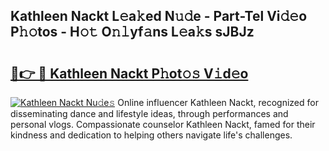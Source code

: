 ## Kathleen Nackt L𝚎a𝚔ed N𝚞𝚍e - Part-Tel Vi𝚍𝚎o P𝚑𝚘tos - H𝚘𝚝 O𝚗𝚕yf𝚊ns L𝚎a𝚔s sJBJz

# <h2><a href="http://kf53yzg.oniu.top/?m=Kathleen+Nackt">🔗👉 🔴 Kathleen Nackt P𝚑ot𝚘𝚜 V𝚒d𝚎o</a></h2>

[![Kathleen Nackt Nu𝚍e𝚜](https://i.imgur.com/0qMVB7G.gif)](http://kf53yzg.oniu.top/?m=Kathleen+Nackt)
Online influencer Kathleen Nackt, recognized for disseminating dance and lifestyle ideas, through performances and personal vlogs. Compassionate counselor Kathleen Nackt, famed for their kindness and dedication to helping others navigate life's challenges.  
